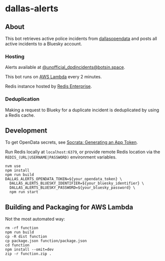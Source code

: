 # dallas-alerts

## About
This bot retrieves active police incidents from [dallasopendata](https://www.dallasopendata.com/Public-Safety/Dallas-Police-Active-Calls/9fxf-t2tr) and posts all active incidents to a Bluesky account.

### Hosting
Alerts available at [@unofficial_dpdincidents@botsin.space](https://bsky.app/profile/dallas-alerts.bsky.social).

This bot runs on [AWS Lambda](https://aws.amazon.com/lambda/) every 2 minutes.

Redis instance hosted by [Redis Enterprise](https://redis.com/redis-enterprise-cloud/overview/).

### Deduplication
Making a request to Blueky for a duplicate incident is deduplicated by using a Redis cache.

## Development
To get OpenData secrets, see [Socrata: Generating an App Token](https://support.socrata.com/hc/en-us/articles/210138558-Generating-an-App-Token).

Run Redis locally at `localhost:6379`, or provide remote Redis location via the `REDIS_(URL|USERNAME|PASSWORD)` environment variables.

```
nvm use
npm install
npm run build
DALLAS_ALERTS_OPENDATA_TOKEN=${your_opendata_token} \
  DALLAS_ALERTS_BLUESKY_IDENTIFIER=${your_bluesky_identifier} \
  DALLAS_ALERTS_BLUESKY_PASSWORD=${your_bluesky_password} \
  npm run start
```

## Building and Packaging for AWS Lambda
Not the most automated way:
```
rm -rf function
npm run build
cp -R dist function
cp package.json function/package.json
cd function
npm install --omit=dev
zip -r function.zip .
```
